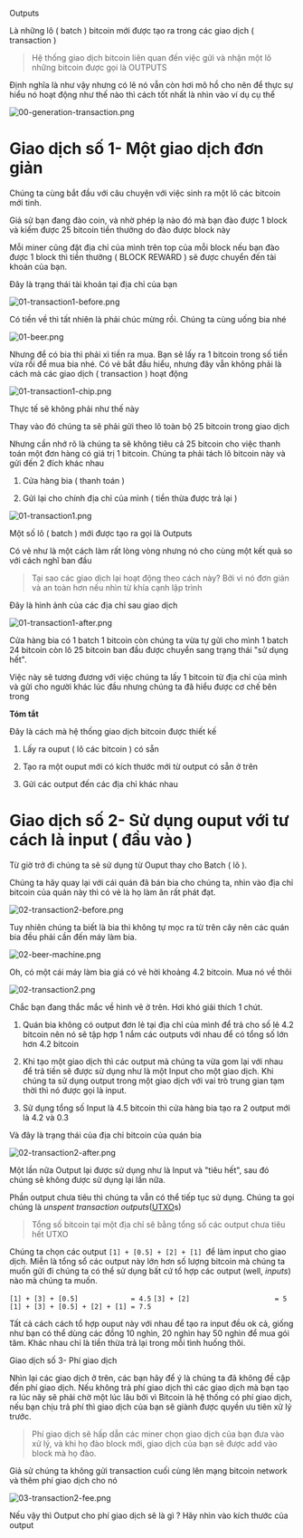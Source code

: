 
Outputs

Là những lô ( batch ) bitcoin mới được tạo ra trong các giao dịch ( transaction )

> Hệ thống giao dịch bitcoin liên quan đến việc gửi và nhận một lô những bitcoin được gọi là OUTPUTS

Định nghĩa là như vậy nhưng có lẽ nó vẫn còn hơi mô hồ cho nên để thực sự hiểu nó hoạt động như thế nào thì cách tốt nhất là nhìn vào ví dụ cụ thể

![00-generation-transaction.png](images/00-generation-transaction.png)

# Giao dịch số 1- Một giao dịch đơn giản

Chúng ta cùng bắt đầu với câu chuyện với việc sinh ra một lô các bitcoin mới tinh.

Giả sử bạn đang đào coin, và nhờ phép lạ nào đó mà bạn đào được 1 block và kiếm được 25 bitcoin tiền thưởng do đào được block này



Mỗi miner cũng đặt địa chỉ của mình trên top của mỗi block nếu bạn đào được 1 block thì tiền thưởng ( BLOCK REWARD ) sẽ được chuyển đến tài khoản của bạn.

Đây là trạng thái tài khoản tại địa chỉ của bạn

![01-transaction1-before.png](images/01-transaction1-before.png)

Có tiền về thì tất nhiên là phải chúc mừng rồi. Chúng ta cùng uống bia nhé

![01-beer.png](images/01-beer.png)

Nhưng để có bia thì phải xì tiền ra mua. Bạn sẽ lấy ra 1 bitcoin trong số tiền vừa rồi để mua bia nhé. Có vẻ bắt đầu hiểu, nhưng đây vẫn không phải là cách mà các giao dịch ( transaction ) hoạt động

![01-transaction1-chip.png](images/01-transaction1-chip.png)

Thực tế sẽ không phải như thế này

Thay vào đó chúng ta sẽ phải gửi theo lô toàn bộ 25 bitcoin trong giao dịch

Nhưng cần nhớ rõ là chúng ta sẽ không tiêu cả 25 bitcoin cho việc thanh toán một đơn hàng có giá trị 1 bitcoin.  Chúng ta phải tách lô bitcoin này và gửi đến 2 đích khác nhau

1. Cửa hàng bia ( thanh toán )

2. Gửi lại cho chính địa chỉ của mình ( tiền thừa được trả lại )

![01-transaction1.png](images/01-transaction1.png)

Một số lô ( batch ) mới được tạo ra gọi là Outputs

Có vẻ như là một cách làm rất lòng vòng nhưng nó cho cùng một kết quả so với cách nghĩ ban đầu

> Tại sao các giao dịch lại hoạt động theo cách này? Bởi vì nó đơn giản và an toàn hơn nếu nhìn từ khía cạnh lập trình

Đây là hình ảnh của các địa chỉ sau giao dịch

![01-transaction1-after.png](images/01-transaction1-after.png)

Cửa hàng bia có 1 batch 1 bitcoin còn chúng ta vừa tự gửi cho mình 1 batch 24 bitcoin còn lô 25 bitcoin ban đầu được chuyển sang trạng thái "sử dụng hết".

Việc này sẽ tương đương với việc chúng ta lấy 1 bitcoin từ địa chỉ của mình và gửi cho người khác lúc đầu nhưng chúng ta đã hiểu được cơ chế bên trong

**Tóm tắt**

Đây là cách mà hệ thống giao dịch bitcoin được thiết kế

1. Lấy ra ouput ( lô các bitcoin ) có sẵn

2. Tạo ra một ouput mới có kích thước mới từ output có sẵn ở trên

3. Gửi các output đến các địa chỉ khác nhau

# Giao dịch số 2- Sử dụng ouput với tư cách là input ( đầu vào )

Từ giờ trở đi chúng ta sẽ sử dụng từ Ouput thay cho Batch ( lô ).

Chúng ta hãy quay lại với cái quán đã bán bia cho chúng ta, nhìn vào địa chỉ bitcoin của quán này thì có vẻ là họ làm ăn rất phát đạt.

![02-transaction2-before.png](images/02-transaction2-before.png)

Tuy nhiên chúng ta biết là bia thì không tự mọc ra từ trên cây nên các quán bia đều phải cần đến máy làm bia.

![02-beer-machine.png](images/02-beer-machine.png)

Oh, có một cái máy làm bia giá có vẻ hời khoảng 4.2 bitcoin. Mua nó về thôi

![02-transaction2.png](images/02-transaction2.png)

Chắc bạn đang thắc mắc về hình vẽ ở trên. Hơi khó giải thích 1 chút.

1. Quán bia không có output đơn lẻ tại địa chỉ của mình để trả cho số lẻ 4.2 bitcoin nên nó sẽ tập hợp 1 nắm các outputs với nhau để có tổng số lớn hơn 4.2 bitcoin

2. Khi tạo một giao dịch thì các output mà chúng ta vừa gom lại với nhau để trả tiền sẽ được sử dụng như là một Input cho một giao dịch. Khi chúng ta sử dụng output trong một giao dịch với vai trò trung gian tạm thời thì nó được gọi là input.

3. Sử dụng tổng số Input là 4.5 bitcoin thì cửa hàng bia tạo ra 2 output mới là 4.2 và 0.3

Và đây là trạng thái của địa chỉ bitcoin của quán bia

![02-transaction2-after.png](images/02-transaction2-after.png)

Một lần nữa Output lại được sử dụng như là Input và "tiêu hết", sau đó chúng sẽ không được sử dụng lại lần nữa.

Phần output chưa tiêu thì chúng ta vẫn có thể tiếp tục sử dụng. Chúng ta gọi chúng là *unspent transaction outputs*([UTXO](http://learnmeabitcoin.com/glossary/utxo)s)

> Tổng số bitcoin tại một địa chỉ sẽ bằng tổng số các output chưa tiêu hết UTXO

Chúng ta chọn các output `[1] + [0.5] + [2] + [1] `để làm input  cho giao dịch. Miễn là tổng sổ các output này lớn hơn số lượng bitcoin mà chúng ta muốn gửi đi chúng ta có thể sử dụng bất cứ tổ hợp các output (well, *inputs*) nào mà chúng ta muốn.

`[1] + [3] + [0.5]             = 4.5`
`[3] + [2]                     = 5`
`[1] + [3] + [0.5] + [2] + [1] = 7.5`

Tất cả cách cách tổ hợp ouput này với nhau để tạo ra input đều ok cả, giống như bạn có thể dùng các đồng 10 nghìn, 20 nghìn hay 50 nghìn để mua gói tăm. Khác nhau chỉ là tiền thừa trả lại trong mỗi tình huống thôi.

Giao dịch số 3- Phí giao dịch

Nhìn lại các giao dịch ở trên, các bạn hãy để ý là chúng ta đã không đề cập đến phí giao dịch. Nếu không trả phí giao dịch thì các giao dịch mà bạn tạo ra lúc nãy sẽ phải chờ một lúc lâu bởi vì Bitcoin là hệ thống có phí giao dịch, nếu bạn chịu trả phí thì giao dịch của bạn sẽ giành được quyền ưu tiên xử lý trước.

> Phí giao dịch sẽ hấp dẫn các miner chọn giao dịch của bạn đưa vào xử lý,  và khi họ đào block mới, giao dịch của bạn sẽ được add vào block mà họ đào.

Giả sử chúng ta không gửi transaction cuối cùng lên mạng bitcoin network và thêm phí giao dịch cho nó

![03-transaction2-fee.png](images/03-transaction2-fee.png)

Nếu vậy thì Output cho phí giao dịch sẽ là gì ? Hãy nhìn vào kích thước của output
